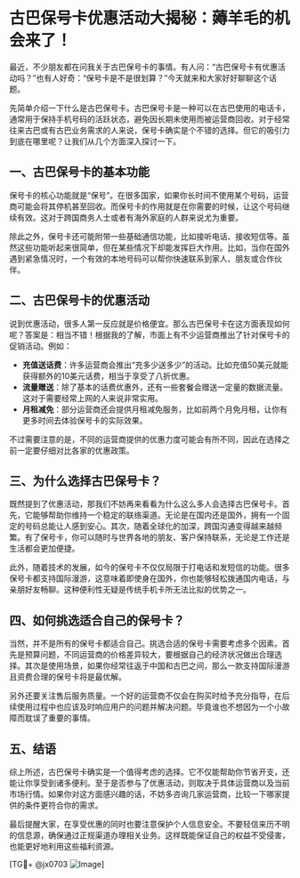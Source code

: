 # 古巴保号卡优惠活动大揭秘：薅羊毛的机会来了！

最近，不少朋友都在问我关于古巴保号卡的事情。有人问：“古巴保号卡有优惠活动吗？”也有人好奇：“保号卡是不是很划算？”今天就来和大家好好聊聊这个话题。

先简单介绍一下什么是古巴保号卡。古巴保号卡是一种可以在古巴使用的电话卡，通常用于保持手机号码的活跃状态，避免因长期未使用而被运营商回收。对于经常往来古巴或有古巴业务需求的人来说，保号卡确实是个不错的选择。但它的吸引力到底在哪里呢？让我们从几个方面深入探讨一下。

## 一、古巴保号卡的基本功能

保号卡的核心功能就是“保号”。在很多国家，如果你长时间不使用某个号码，运营商可能会将其停机甚至回收。而保号卡的作用就是在你需要的时候，让这个号码继续有效。这对于跨国商务人士或者有海外家庭的人群来说尤为重要。

除此之外，保号卡还可能附带一些基础通信功能，比如接听电话、接收短信等。虽然这些功能听起来很简单，但在某些情况下却能发挥巨大作用。比如，当你在国外遇到紧急情况时，一个有效的本地号码可以帮你快速联系到家人、朋友或合作伙伴。

## 二、古巴保号卡的优惠活动

说到优惠活动，很多人第一反应就是价格便宜。那么古巴保号卡在这方面表现如何呢？答案是：相当不错！根据我的了解，市面上有不少运营商推出了针对保号卡的促销活动。例如：

- **充值送话费**：许多运营商会推出“充多少送多少”的活动。比如充值50美元就能获得额外的10美元话费，相当于享受了八折优惠。
- **流量赠送**：除了基本的话费优惠外，还有一些套餐会赠送一定量的数据流量。这对于需要经常上网的人来说非常实用。
- **月租减免**：部分运营商还会提供月租减免服务，比如前两个月免月租，让你有更多时间去体验保号卡的实际效果。

不过需要注意的是，不同的运营商提供的优惠力度可能会有所不同，因此在选择之前一定要仔细对比各家的优惠政策。

## 三、为什么选择古巴保号卡？

既然提到了优惠活动，那我们不妨再来看看为什么这么多人会选择古巴保号卡。首先，它能够帮助你维持一个稳定的联络渠道。无论是在国内还是国外，拥有一个固定的号码总能让人感到安心。其次，随着全球化的加深，跨国沟通变得越来越频繁。有了保号卡，你可以随时与世界各地的朋友、客户保持联系，无论是工作还是生活都会更加便捷。

此外，随着技术的发展，如今的保号卡不仅仅局限于打电话和发短信的功能。很多保号卡都支持国际漫游，这意味着即使身在国外，你也能够轻松拨通国内电话，与亲朋好友畅聊。这种便利性无疑是传统手机卡所无法比拟的优势之一。

## 四、如何挑选适合自己的保号卡？

当然，并不是所有的保号卡都适合自己。挑选合适的保号卡需要考虑多个因素。首先是预算问题，不同运营商的价格差异较大，要根据自己的经济状况做出合理选择。其次是使用场景，如果你经常往返于中国和古巴之间，那么一款支持国际漫游且资费合理的保号卡将是最优解。

另外还要关注售后服务质量。一个好的运营商不仅会在购买时给予充分指导，在后续使用过程中也应该及时响应用户的问题并解决问题。毕竟谁也不想因为一个小故障而耽误了重要的事情。

## 五、结语

综上所述，古巴保号卡确实是一个值得考虑的选择。它不仅能帮助你节省开支，还能让你享受到诸多便利。至于是否参与了优惠活动，则取决于具体运营商以及当前市场行情。如果你对这方面感兴趣的话，不妨多咨询几家运营商，比较一下哪家提供的条件更符合你的需求。

最后提醒大家，在享受优惠的同时也要注意保护个人信息安全。不要轻信来历不明的信息源，确保通过正规渠道办理相关业务。这样既能保证自己的权益不受侵害，也能更好地利用这些福利资源。

[TG💪+ @jx0703 ![Image](https://github.com/user-attachments/assets/dbca1d08-cadb-493c-b0ec-ad6f7a83f270)]